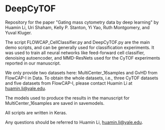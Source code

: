 # DeepCyTOF

Repository for the paper "Gating mass cytometry data by deep learning" by Huamin Li, Uri Shaham, Kelly P. Stanton, Yi Yao, Ruth Montgomery, and Yuval Kluger.

The script FLOWCAP_CellClassifier.py and DeepCyTOF.py are the main demo scripts, and can be generally used for classification experiments. It was used to train 
all neural networks like feed-forward cell classifier, denoising autoencoder, and MMD-ResNets used for the CyTOF experiments reported in our manuscript.

We only provide two datasets here: MultiCenter_16samples and GvHD from FlowCAP-I in Data. To obtain the whole datasets, i.e., three CyTOF datasets and five datasets from FlowCAP-I, please contact Huamin Li at huamin.li@yale.edu.

The models used to produce the results in the manuscript for MultiCenter_16samples are saved in savemodels.

All scripts are written in Keras.

Any questions should be referred to Huamin Li, huamin.li@yale.edu.
